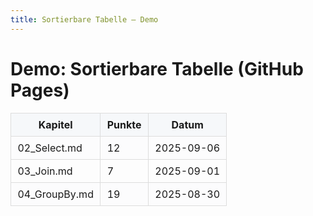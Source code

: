 ```yaml
---
title: Sortierbare Tabelle – Demo
---
```


# Demo: Sortierbare Tabelle (GitHub Pages)

<table class="sortable">
  <thead>
    <tr><th>Kapitel</th><th>Punkte</th><th>Datum</th></tr>
  </thead>
  <tbody>
    <tr><td>02_Select.md</td><td>12</td><td>2025-09-06</td></tr>
    <tr><td>03_Join.md</td><td>7</td><td>2025-09-01</td></tr>
    <tr><td>04_GroupBy.md</td><td>19</td><td>2025-08-30</td></tr>
  </tbody>
</table>

<style>
table { border-collapse: collapse; width: 100%; }
th, td { padding: .5rem .65rem; border: 1px solid #ddd; }
th { cursor: pointer; background: #f6f8fa; }
tbody tr:nth-child(odd){ background: #fcfcfd; }
</style>

<!-- <script src="https://www.kryogenix.org/code/browser/sorttable/sorttable.js"></script> -->
